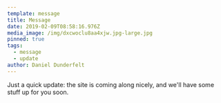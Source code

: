 ```yaml
---
template: message
title: Message
date: 2019-02-09T08:58:16.976Z
media_image: /img/dxcwoclu8aa4xjw.jpg-large.jpg
pinned: true
tags:
  - message
  - update
author: Daniel Dunderfelt
---
```


Just a quick update: the site is coming along nicely, and we'll have some stuff up for you soon.
